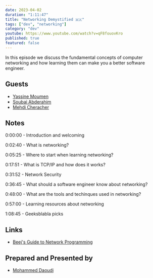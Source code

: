 ```yaml
---
date: 2023-04-02
duration: "1:11:47"
title: "Networking Demystified 🇲🇦"
tags: ["dev", "networking"]
category: "dev"
youtube: https://www.youtube.com/watch?v=qF8fouovKro
published: true
featured: false
---
```


In this episode we discuss the fundamental concepts of computer networking and how learning them can make you a better software engineer.

## Guests

- [Yassine Moumen](https://www.linkedin.com/in/yassine-moumen)
- [Soubai Abderahim](https://twitter.com/soub4i)
- [Mehdi Cheracher](https://twitter.com/Mehdi_Cheracher)

## Notes

0:00:00 - Introduction and welcoming

0:02:40 - What is networking?

0:05:25 - Where to start when learning networking?

0:17:51 - What is TCP/IP and how does it works?

0:31:52 - Network Security

0:36:45 - What should a software engineer know about networking?

0:48:00 - What are the tools and techinques used in networking?

0:57:00 - Learning resources about networking

1:08:45 - Geeksblabla picks

## Links

- [Beej's Guide to Network Programming](https://beej.us/guide/bgnet/)

## Prepared and Presented by

- [Mohammed Daoudi](https://www.linkedin.com/in/iduoad)
